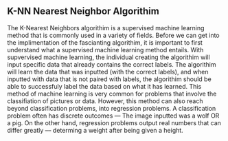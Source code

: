 ## K-NN Nearest Neighbor Algorithim

The K-Nearest Neighbors algorithim is a supervised machine learning method that is commonly used in a variety of fields. Before we can get into the implimentation of the fascianting algorithim, it is important to first understand what a supervised machine learning method entails. With supvervised machine learning, the individual creating the algorithim will input specific data that already contains the correct labels. The algorithim will learn the data that was inputted (with the correct labels), and when inputted with data that is not paired with labels, the algorithim should be able to successfuly label the data based on what it has learned. This method of machine learning is very common for problems that involve the classifiation of pictures or data. However, this method can also reach beyond classification problems, into regression problems. A classification problem often has discrete outcomes –– The image inputted was a wolf OR a pig. On the other hand, regression problems output real numbers that can differ greatly –– determing a weight after being given a height. 

